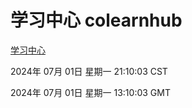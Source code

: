 # 学习中心 colearnhub
[学习中心](http://219.139.198.87:56308/colearnhub/)

2024年 07月 01日 星期一 21:10:03 CST

2024年 07月 01日 星期一 13:10:03 GMT

